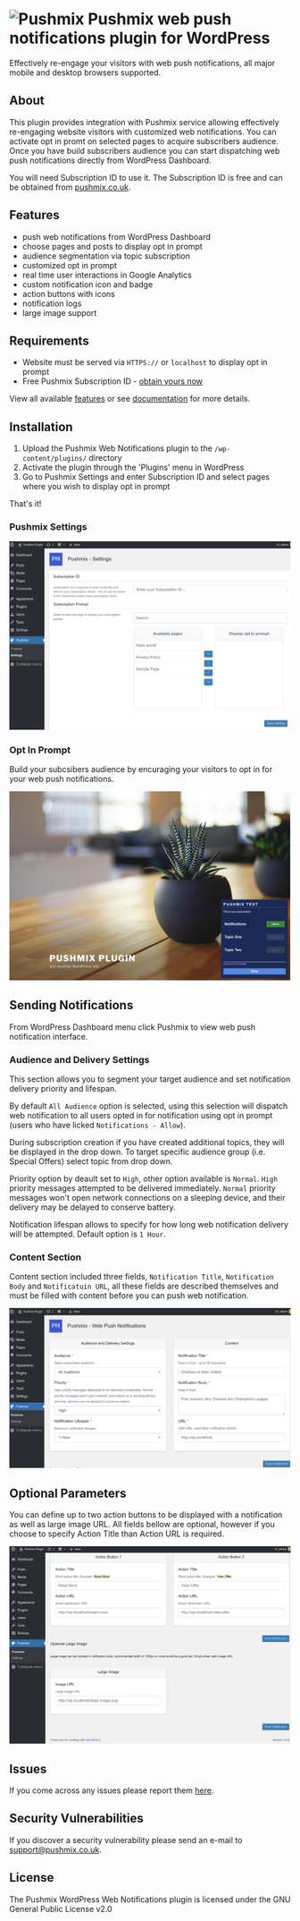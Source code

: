 # ![Pushmix](https://www.pushmix.co.uk/media/favicons/favicon-32x32.png) Pushmix web push notifications plugin for WordPress

Effectively re-engage your visitors with web push notifications, all major mobile and desktop browsers supported.

## About

This plugin provides integration with Pushmix service allowing effectively re-engaging website visitors with customized web notifications. You can activate opt in promt on selected pages to acquire subscribers audience. Once you have build subscribers audience you can start dispatching web push notifications directly from WordPress Dashboard. 

You will need Subscription ID to use it. The Subscription ID is free and can be obtained from [pushmix.co.uk](https://www.pushmix.co.uk).

## Features
* push web notifications from WordPress Dashboard
* choose pages and posts to display opt in prompt
* audience segmentation via topic subscription 
* customized opt in prompt
* real time user interactions in Google Analytics
* custom notification icon and badge
* action buttons with icons
* notification logs
* large image support


## Requirements
* Website must be served via `HTTPS://` or `localhost` to display opt in prompt
* Free Pushmix Subscription ID - [obtain yours now](https://dash.pushmix.co.uk/register)

View all available [features](https://www.pushmix.co.uk/features) or see [documentation](https://www.pushmix.co.uk/docs) for more details.


## Installation

1. Upload the Pushmix Web Notifications plugin to the `/wp-content/plugins/` directory
2. Activate the plugin through the 'Plugins' menu in WordPress
3. Go to Pushmix Settings and enter Subscription ID and select pages where you wish to display opt in prompt

That's it!

### Pushmix Settings

![alt text](https://raw.githubusercontent.com/pushmix/wordpress-web-notifications/master/screens/screenshot-1.png "Pushmix plugin settings")


### Opt In Prompt

Build your subcsibers audience by encuraging your visitors to opt in for your web push notifications.

![alt text](https://raw.githubusercontent.com/pushmix/wordpress-web-notifications/master/screens/screenshot-4.png "Pushmix opt in prompt")

## Sending Notifications
From WordPress Dashboard menu click Pushmix to view web push notification interface.

### Audience and Delivery Settings
This section allows you to segment your target audience and set notification delivery priority and lifespan.

By default `All Audience` option is selected, using this selection will dispatch web notification to all users opted in for notification using opt in prompt (users who have licked `Notifications - Allow`).

During subscription creation if you have created additional topics, they will be displayed in the drop down. To target specific audience group (i.e. Special Offers) select topic from drop down.

Priority option by deault set to `High`, other option available is `Normal`.
`High` priority messages attempted to be delivered immediately. `Normal` priority messages won't open network connections on a sleeping device, and their delivery may be delayed to conserve battery.

Notification lifespan allows to specify for how long web notification delivery will be attempted. Default option is `1 Hour`.

### Content Section
Content section included three fields, `Notification Title`, `Notification Body` and `Notificatuin URL`, all these fields are described themselves and must be filled with content before you can push web notification.

![alt text](https://raw.githubusercontent.com/pushmix/wordpress-web-notifications/master/screens/screenshot-2.png "Notification Audience an Content")

## Optional Parameters
You can define up to two action buttons to be displayed with a notification as well as large image URL. All fields bellow are optional, however if you choose to specify Action Title than Action URL is required.

![alt text](https://raw.githubusercontent.com/pushmix/wordpress-web-notifications/master/screens/screenshot-3.png "Optional Parameters")

## Issues
If you come across any issues please report them [here](https://github.com/pushmix/wordpress-web-notifications/issues).

## Security Vulnerabilities
If you discover a security vulnerability please send an e-mail to support@pushmix.co.uk. 

## License
The Pushmix WordPress Web Notifications plugin is licensed under the GNU General Public License v2.0